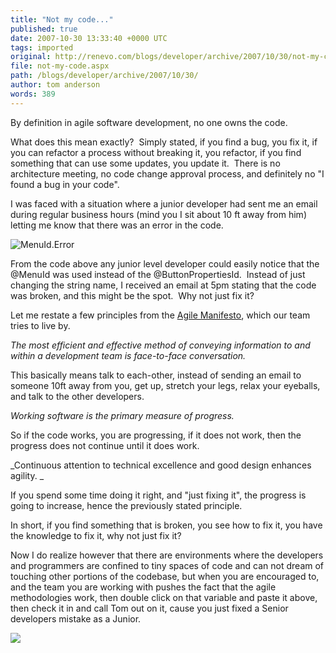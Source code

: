 ```yaml
---
title: "Not my code..."
published: true
date: 2007-10-30 13:33:40 +0000 UTC
tags: imported 
original: http://renevo.com/blogs/developer/archive/2007/10/30/not-my-code.aspx
file: not-my-code.aspx
path: /blogs/developer/archive/2007/10/30/
author: tom anderson
words: 389
---
```

By definition in agile software development, no one owns the code.

What does this mean exactly?  Simply stated, if you find a bug, you fix it, if you can refactor a process without breaking it, you refactor, if you find something that can use some updates, you update it.  There is no architecture meeting, no code change approval process, and definitely no "I found a bug in your code".

I was faced with a situation where a junior developer had sent me an email during regular business hours (mind you I sit about 10 ft away from him) letting me know that there was an error in the code.

![MenuId.Error][1] 

From the code above any junior level developer could easily notice that the @MenuId was used instead of the @ButtonPropertiesId.  Instead of just changing the string name, I received an email at 5pm stating that the code was broken, and this might be the spot.  Why not just fix it?

Let me restate a few principles from the [Agile Manifesto][2], which our team tries to live by.

_The most efficient and effective method of conveying information to and within a development team is face-to-face conversation._

This basically means talk to each-other, instead of sending an email to someone 10ft away from you, get up, stretch your legs, relax your eyeballs, and talk to the other developers.

_Working software is the primary measure of progress._

So if the code works, you are progressing, if it does not work, then the progress does not continue until it does work.

_Continuous attention to technical excellence and good design enhances agility. _

If you spend some time doing it right, and "just fixing it", the progress is going to increase, hence the previously stated principle.

In short, if you find something that is broken, you see how to fix it, you have the knowledge to fix it, why not just fix it?

Now I do realize however that there are environments where the developers and programmers are confined to tiny spaces of code and can not dream of touching other portions of the codebase, but when you are encouraged to, and the team you are working with pushes the fact that the agile methodologies work, then double click on that variable and paste it above, then check it in and call Tom out on it, cause you just fixed a Senior developers mistake as a Junior.

![][3]

[1]: http://www.renevo.com/blogs/developer/WindowsLiveWriter/Notmycode_6A3E/MenuId.Error_thumb.jpg
[2]: http://www.agilemanifesto.org
[3]: http://renevo.com/aggbug.aspx?PostID=1529


